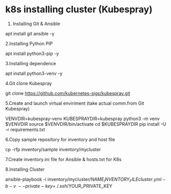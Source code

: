 # k8s installing cluster (Kubespray)
1. Installing Git & Ansible

apt install git ansible -y

2.Installing Python PIP

apt install python3-pip -y

3.Installing dependence

apt install python3-venv -y

4.Git clone Kubespray

git clone https://github.com/kubernetes-sigs/kubespray.git

5.Create and launch virtual enviriment (take actual comm.from Git Kubespray)

VENVDIR=kubespray-venv
KUBESPRAYDIR=kubespray
python3 -m venv $VENVDIR
source $VENVDIR/bin/activate
cd $KUBESPRAYDIR
pip install -U -r requirements.txt

6.Copy sample repository for inventory and host file

cp -rfp inventory/sample inventory/mycluster

7.Create inventory.ini file for Ansible & hosts.txt for K8s

8.Installing Cluster

ansible-playbook -i inventory/mycluster/$NAME_INVENTORY_FILE cluster.yml -b -v \
  --private-key=~/.ssh/$YOUR_PRIVATE_KEY
